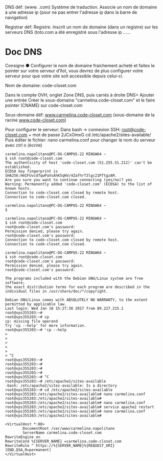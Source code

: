 DNS déf: (www.       .com)  Système de traduction. Associe un nom de domaine à une adresse ip (pour ne pas entrer l'adresse ip dans la barre de navigation)

Registrar déf: Registre. Inscrit un nom de domaine (dans un registre) sur les serveurs DNS (toto.com a été enregistré sous l'adresse ip ......
# Doc DNS

Consigne 
● Configurer le nom de domaine fraichement acheté et faites le pointer sur votre serveur
d’îlot, vous devrez de plus configurer votre serveur pour que votre site soit accessible
depuis celui-ci.

Nom de domaine: code-closet.com

Dans le compte OVH, onglet Zone DNS, puis carrés à droite DNS+ Ajouter une entrée
Créer le sous-domaine "carmelina.code-closet.com" et le faire pointer (CNAME) sur code-closet.com

Sous-domaine déf: www.carmelina.code-closet.com (sous-domaine de la racine www.code-closet.com)

 Pour configurer le serveur:
Dans bash -> connexion SSH: root@code-closet.com + mot de passe 2JCxOmxG
cd /etc/apache2/sites-available/
Puis éditer le fichier: nano carmelina.conf pour changer le nom du serveur avec ctrl o (écrire)

```
carmelina.napolitano@PC-DG-CAMPUS-22 MINGW64 ~
$ ssh root@code-closet.com
The authenticity of host 'code-closet.com (51.255.51.212)' can't be established.
ECDSA key fingerprint is SHA256:HmIFUvcdfqwPaVsAhK5qHV/4ZafhrT3lgc21PTtgzAM.
Are you sure you want to continue connecting (yes/no)? yes
Warning: Permanently added 'code-closet.com' (ECDSA) to the list of known hosts.
Connection to code-closet.com closed by remote host.
Connection to code-closet.com closed.

carmelina.napolitano@PC-DG-CAMPUS-22 MINGW64 ~
$

carmelina.napolitano@PC-DG-CAMPUS-22 MINGW64 ~
$ ssh root@code-closet.com
root@code-closet.com's password:
Permission denied, please try again.
root@code-closet.com's password:
Connection to code-closet.com closed by remote host.
Connection to code-closet.com closed.

carmelina.napolitano@PC-DG-CAMPUS-22 MINGW64 ~
$ ssh root@code-closet.com
root@code-closet.com's password:
Permission denied, please try again.
root@code-closet.com's password:

The programs included with the Debian GNU/Linux system are free software;
the exact distribution terms for each program are described in the
individual files in /usr/share/doc/*/copyright.

Debian GNU/Linux comes with ABSOLUTELY NO WARRANTY, to the extent
permitted by applicable law.
Last login: Wed Jan 18 15:27:38 2017 from 89.227.215.1
root@vps355203:~#
root@vps355203:~# cp
cp: missing file operand
Try 'cp --help' for more information.
root@vps355203:~# 'cp --help
>
>
>
>
>
> ^C
root@vps355203:~#
root@vps355203:~#
root@vps355203:~#
root@vps355203:~#
root@vps355203:~# ^C
root@vps355203:~# /etc/apache2/sites-available
-bash: /etc/apache2/sites-available: Is a directory
root@vps355203:~# cd /etc/apache2/sites-available
root@vps355203:/etc/apache2/sites-available# nano carmelina.conf
root@vps355203:/etc/apache2/sites-available#
root@vps355203:/etc/apache2/sites-available# nano carmelina.conf
root@vps355203:/etc/apache2/sites-available# service apache2 restart
root@vps355203:/etc/apache2/sites-available# nano carmelina.conf
root@vps355203:/etc/apache2/sites-available#

```




```
<VirtualHost *:80>
        DocumentRoot /var/www/carmelina.napolitano
        ServerName carmelina.code-closet.com
RewriteEngine on
RewriteCond %{SERVER_NAME} =carmelina.code-closet.com
RewriteRule ^ https://%{SERVER_NAME}%{REQUEST_URI} [END,QSA,R=permanent]
</VirtualHost>

```
